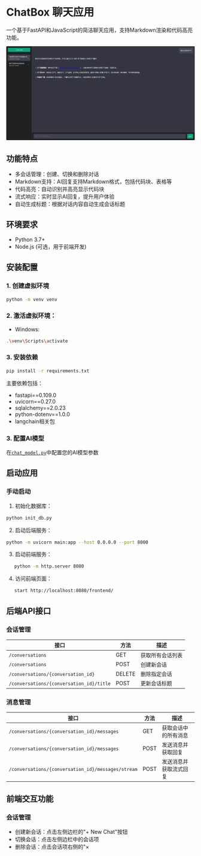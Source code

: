 # ChatBox 聊天应用

一个基于FastAPI和JavaScript的简洁聊天应用，支持Markdown渲染和代码高亮功能。

![img.png](img.png)

## 功能特点

- 多会话管理：创建、切换和删除对话
- Markdown支持：AI回复支持Markdown格式，包括代码块、表格等
- 代码高亮：自动识别并高亮显示代码块
- 流式响应：实时显示AI回复，提升用户体验
- 自动生成标题：根据对话内容自动生成会话标题

## 环境要求

- Python 3.7+
- Node.js (可选，用于前端开发)

## 安装配置

### 1. 创建虚拟环境
```bash
python -m venv venv
```

### 2. 激活虚拟环境：
- Windows: 
```bash
.\venv\Scripts\activate
```

### 3. 安装依赖

```bash
pip install -r requirements.txt
```

主要依赖包括：
- fastapi==0.109.0
- uvicorn==0.27.0
- sqlalchemy==2.0.23
- python-dotenv==1.0.0
- langchain相关包

### 3. 配置AI模型

在[`chat_model.py`](./chat_model.py)中配置您的AI模型参数

## 启动应用

### 手动启动

1. 初始化数据库：

```bash
python init_db.py
```

2. 启动后端服务：

```bash
python -m uvicorn main:app --host 0.0.0.0 --port 8000
```

3. 启动前端服务：
```bash
   python -m http.server 8080
```

4. 访问前端页面：
```bash
   start http://localhost:8080/frontend/
```

## 后端API接口

### 会话管理

| 接口 | 方法 | 描述 |
|------|------|------|
| `/conversations` | GET | 获取所有会话列表 |
| `/conversations` | POST | 创建新会话 |
| `/conversations/{conversation_id}` | DELETE | 删除指定会话 |
| `/conversations/{conversation_id}/title` | POST | 更新会话标题 |

### 消息管理

| 接口 | 方法 | 描述 |
|------|------|------|
| `/conversations/{conversation_id}/messages` | GET | 获取会话中的所有消息 |
| `/conversations/{conversation_id}/messages` | POST | 发送消息并获取回复 |
| `/conversations/{conversation_id}/messages/stream` | POST | 发送消息并获取流式回复 |

## 前端交互功能

### 会话管理

- 创建新会话：点击左侧边栏的"+ New Chat"按钮
- 切换会话：点击左侧边栏中的会话项
- 删除会话：点击会话项右侧的"×